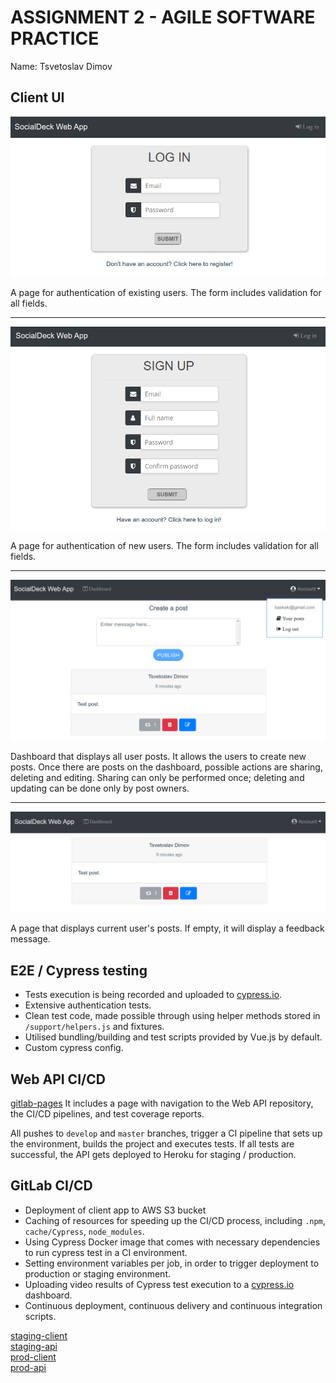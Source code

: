 # ASSIGNMENT 2 - AGILE SOFTWARE PRACTICE

Name: Tsvetoslav Dimov

## Client UI

![Log in](./imgs/1.png?raw=true "Log in")

A page for authentication of existing users. The form includes validation for all fields.

---
![Sign up](./imgs/2.png?raw=true "Sign up")

A page for authentication of new users. The form includes validation for all fields.

---
![Dashboard](./imgs/4.png?raw=true "Dashboard")

Dashboard that displays all user posts.
It allows the users to create new posts.
Once there are posts on the dashboard, possible actions are sharing, deleting and editing. Sharing can only be performed once; deleting and updating can be done only by post owners.

---
![OwnPosts](./imgs/5.png?raw=true "Own posts")

A page that displays current user's posts. If empty, it will display a feedback message.

## E2E / Cypress testing

* Tests execution is being recorded and uploaded to [cypress.io](https://dashboard.cypress.io/projects/n4jj7m/runs "https://dashboard.cypress.io/projects/n4jj7m/runs").
* Extensive authentication tests.
* Clean test code, made possible through using helper methods stored in ```/support/helpers.js``` and fixtures.
* Utilised bundling/building and test scripts provided by Vue.js by default.
* Custom cypress config.

## Web API CI/CD

[gitlab-pages](https://cecobask.gitlab.io/socialdeckapi/ "https://cecobask.gitlab.io/socialdeckapi/")
It includes a page with navigation to the Web API repository, the CI/CD pipelines, and test coverage reports.

All pushes to ```develop``` and ```master``` branches, trigger a CI pipeline that sets up the environment, builds the project and executes tests. If all tests are successful, the API gets deployed to Heroku for staging / production.
## GitLab CI/CD

* Deployment of client app to AWS S3 bucket
* Caching of resources for speeding up the CI/CD process, including ```.npm```, ```cache/Cypress```, ```node_modules```.
* Using Cypress Docker image that comes with necessary dependencies to run cypress test in a CI environment.
* Setting environment variables per job, in order to trigger deployment to production or staging environment.
* Uploading video results of Cypress test execution to a [cypress.io](https://dashboard.cypress.io/projects/n4jj7m/runs "https://dashboard.cypress.io/projects/n4jj7m/runs") dashboard.
* Continuous deployment, continuous delivery and continuous integration scripts.

[staging-client](http://socialdeck-client-staging.s3-website-eu-west-1.amazonaws.com/ "http://socialdeck-client-staging.s3-website-eu-west-1.amazonaws.com/")  
[staging-api](https://socialdeck-api-staging.herokuapp.com/ "https://socialdeck-api-staging.herokuapp.com/")  
[prod-client](http://socialdeck-client-prod.s3-website-eu-west-1.amazonaws.com/ "http://socialdeck-client-prod.s3-website-eu-west-1.amazonaws.com/")  
[prod-api](https://socialdeck-api-prod.herokuapp.com/ "https://socialdeck-api-prod.herokuapp.com/")  


